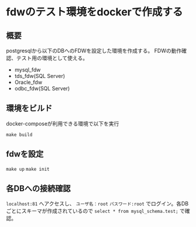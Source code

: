 # fdwのテスト環境をdockerで作成する
## 概要
postgresqlから以下のDBへのFDWを設定した環境を作成する。
FDWの動作確認、テスト用の環境として使える。
* mysql_fdw
* tds_fdw(SQL Server)
* Oracle_fdw
* odbc_fdw(SQL Server)

## 環境をビルド
docker-composeが利用できる環境で以下を実行

`make build`

## fdwを設定
`make up`
`make init`

## 各DBへの接続確認
`localhost:81`
へアクセスし、
`ユーザ名：root`
`パスワード:root`
でログイン。各DBごとにスキーマが作成されているので
`select * from mysql_schema.test;`
で確認。
